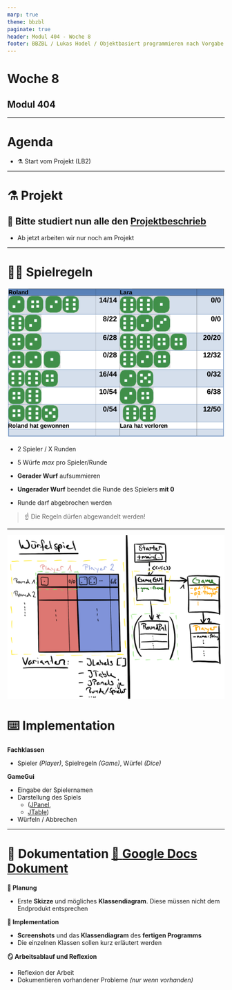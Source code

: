 ```yaml
---
marp: true
theme: bbzbl
paginate: true
header: Modul 404 - Woche 8
footer: BBZBL / Lukas Hodel / Objektbasiert programmieren nach Vorgabe
---
```


<!-- _class: big center -->

# Woche 8
## Modul 404

---

<!-- _class: big emoji-list -->

# Agenda

- :alembic: Start vom Projekt (LB2)

---

<!-- _class: big -->

# :alembic: Projekt 

## <!--fit--> :book: Bitte studiert nun alle den [Projektbeschrieb](https://codingluke.github.io/bbzbl-modul-404/docs/beurteilungen/lb2)

- Ab jetzt arbeiten wir nur noch am Projekt

---

# :policeman: Spielregeln

![bg fit right](./images/Projekt-GUI.png)

- 2 Spieler / X Runden

- 5 Würfe _max_ pro Spieler/Runde
- **Gerader Wurf** aufsummieren
- **Ungerader Wurf** beendet die Runde des Spielers **mit 0**
- Runde darf abgebrochen werden

> :point_up: Die Regeln dürfen abgewandelt werden!

---

![bg fit right](./images/projekt-beispiel-uml.png)

# :keyboard: Implementation

**Fachklassen**

- Spieler _(Player)_, Spielregeln _(Game)_, Würfel _(Dice)_

**GameGui**

- Eingabe der Spielernamen
- Darstellung des Spiels
    - ([JPanel](https://codingluke.github.io/bbzbl-modul-404/docs/aufgaben-swing/jpanel), 
    - [JTable](https://sites.google.com/bbzbl-it.ch/modul404-lh/themen/ui/jtable))
- Würfeln / Abbrechen

---

# :pencil: Dokumentation [:book: **Google Docs Dokument**](https://docs.google.com/document/d/1mD7wykSI7ge63gUXXk2SVPEKErBKok09cdiTBuET7VQ/edit)

**:triangular_ruler: Planung**

- Erste **Skizze** und mögliches **Klassendiagram**. Diese müssen nicht dem Endprodukt entsprechen

**:hammer: Implementation**

- **Screenshots** und das **Klassendiagram** des **fertigen Programms** 
- Die einzelnen Klassen sollen kurz erläutert werden

**:mirror: Arbeitsablauf und Reflexion** 

- Reflexion der Arbeit
- Dokumentieren vorhandener Probleme _(nur wenn vorhanden)_
